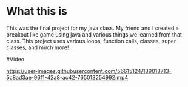 # What this is
This was the final project for my java class.
My friend and I created a breakout like game using java and various things we learned from that class.
This project uses various loops, function calls, classes, super classes, and much more!

#Video

https://user-images.githubusercontent.com/56615124/189018713-5c8ad3ae-96f1-42a8-ac42-765013254992.mp4
